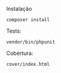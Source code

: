 Instalação
````
composer install
````

Tests:
````
vendor/bin/phpunit
````

Cobertura:
````
cover/index.html
````